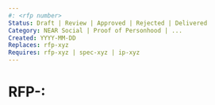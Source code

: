 ```yaml
---
#: <rfp number>
Status: Draft | Review | Approved | Rejected | Delivered
Category: NEAR Social | Proof of Personhood | ...
Created: YYYY-MM-DD
Replaces: rfp-xyz
Requires: rfp-xyz | spec-xyz | ip-xyz
---
```


# RFP-<Number>: <Title>

## Summary

Background and short summary in layman terms.

## Context

What's the "historical" context? Why do we need a new project?
Identify the problems and the needs.

## Scope and Requirements

Describe:

- Expected functionality.
- Potential security issues and requirements.
- User profile description. Who is the user? How she/he is expected to us it?
- Requirements, assumptions and dependencies (internal and external).
- Outline identified potential problems and roadblocks related to building the solution.
- Optionally: Budget limit.

### Backwards Compatibility

All proposals that introduce backwards incompatibilities must include a section describing these incompatibilities and their severity. The doc must explain how to deal with these incompatibilities or the set of requirements to for the backward compatibility to be discussed in a submission. Submissions without a sufficient backwards compatibility treatise may be rejected outright.

## Use Cases

### Actors

List all users and their types

### Actions

List the actions each collective will take individually.

### Actor/Action Matrix [optional]

Describe which action is done by which actors. Feel free to use a table format or provide your own graphics or bundle the description in the Actions section. A "swimlane process chart" often works well here.

|         | Action 1 | Action 2 | Action 3 | action 4 |
| ------- | -------- | -------- | -------- | -------- |
| Actor 1 |          |          |          |          |
| Actor 2 |          |          |          |          |
| Actor 3 |          |          |          |          |
| Actor 4 |          |          |          |          |

## Timeline

- submission start time
- submission deadline
- expected delivery time

## Selection Criteria

Make contractors aware of all the business-related criteria you are examining in your selection process.

## Open Questions and Comments

- potential future improvements
- summary of open discussion

## References

Are there any relevant PR comments, issues that led up to this, or articles
referenced for why we made the given design choice? If so link them here!

- {reference link}

## Changelog

## Copyright

Copyright and related rights waived via [CC0](https://creativecommons.org/publicdomain/zero/1.0/).
